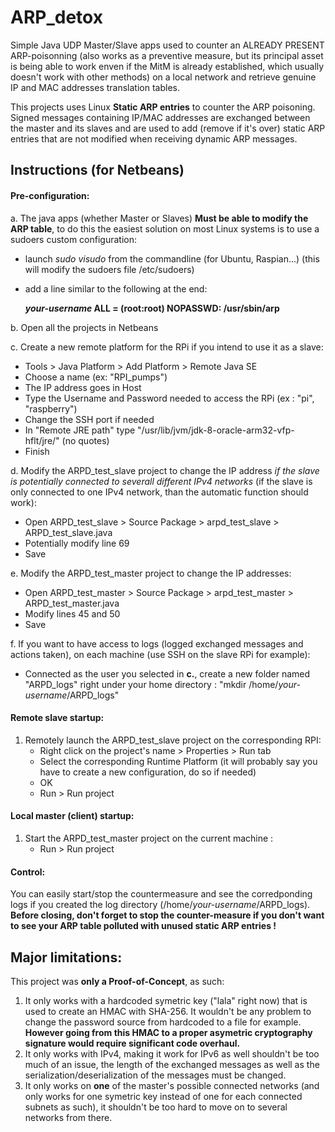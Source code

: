 # ARP_detox
Simple Java UDP Master/Slave apps used to counter  an ALREADY PRESENT ARP-poisonning (also works as a preventive measure, but its principal asset is being able to work enven if the MitM is already established, which usually doesn't work with other methods) on a local network and retrieve genuine IP and MAC addresses translation tables.

This projects uses Linux **Static ARP entries** to counter the ARP poisoning. Signed messages containing IP/MAC addresses are exchanged between the master and its slaves and are used to add (remove if it's over) static ARP entries that are not modified when receiving dynamic ARP messages.


## Instructions (for Netbeans)

#### Pre-configuration:
a. The java apps (whether Master or Slaves) **Must be able to modify the ARP table**, to do this the easiest solution on most Linux systems is to use a sudoers custom configuration:
   - launch *sudo visudo* from the commandline (for Ubuntu, Raspian...) (this will modify the sudoers file /etc/sudoers)
   - add a line similar to the following at the end:

     **_your-username_  ALL = (root:root) NOPASSWD: /usr/sbin/arp**

b. Open all the projects in Netbeans

c. Create a new remote platform for the RPi if you intend to use it as a slave:
   - Tools > Java Platform > Add Platform > Remote Java SE 
   - Choose a name (ex: "RPI_pumps")
   - The IP address goes in Host
   - Type the Username and Password needed to access the RPi (ex : "pi", "raspberry") 
   - Change the SSH port if needed
   - In "Remote JRE path" type "/usr/lib/jvm/jdk-8-oracle-arm32-vfp-hflt/jre/" (no quotes)
   - Finish

d. Modify the ARPD_test_slave project to change the IP address *if the slave is potentially connected to severall different IPv4 networks* (if the slave is only connected to one IPv4 network, than the automatic function should work):
   - Open ARPD_test_slave > Source Package > arpd_test_slave > ARPD_test_slave.java
   - Potentially modify line 69
   - Save

e. Modify the ARPD_test_master project to change the IP addresses:
   - Open ARPD_test_master > Source Package > arpd_test_master > ARPD_test_master.java
   - Modify lines 45 and 50
   - Save

f. If you want to have access to logs (logged exchanged messages and actions taken), on each machine (use SSH on the slave RPi for example):
   - Connected as the user you selected in **c.**, create a new folder named "ARPD_logs" right under your home directory : "mkdir /home/_your-username_/ARPD_logs"

#### Remote slave startup:
1. Remotely launch the ARPD_test_slave project on the corresponding RPI:
   - Right click on the project's name > Properties > Run tab 
   - Select the corresponding Runtime Platform (it will probably say you have to create a new configuration, do so if needed)
   - OK
   - Run > Run project

#### Local master (client) startup:
1. Start the ARPD_test_master project on the current machine :
   - Run > Run project

#### Control:
You can easily start/stop the countermeasure and see the corredponding logs if you created the log directory (/home/_your-username_/ARPD_logs).
**Before closing, don't forget to stop the counter-measure if you don't want to see your ARP table polluted with unused static ARP entries !**

## Major limitations:
This project was **only a Proof-of-Concept**, as such:
 1. It only works with a hardcoded symetric key ("lala" right now) that is used to create an HMAC with SHA-256. It wouldn't be any problem to change the password source from hardcoded to a file for example. **However going from this HMAC to a proper asymetric cryptography signature would require significant code overhaul.**
 2. It only works with IPv4, making it work for IPv6 as well shouldn't be too much of an issue, the length of the exchanged messages as well as the serialization/deserialization of the messages must be changed.
 3. It only works on **one** of the master's possible connected networks (and only works for one symetric key instead of one for each connected subnets as such), it shouldn't be too hard to move on to several networks from there.

